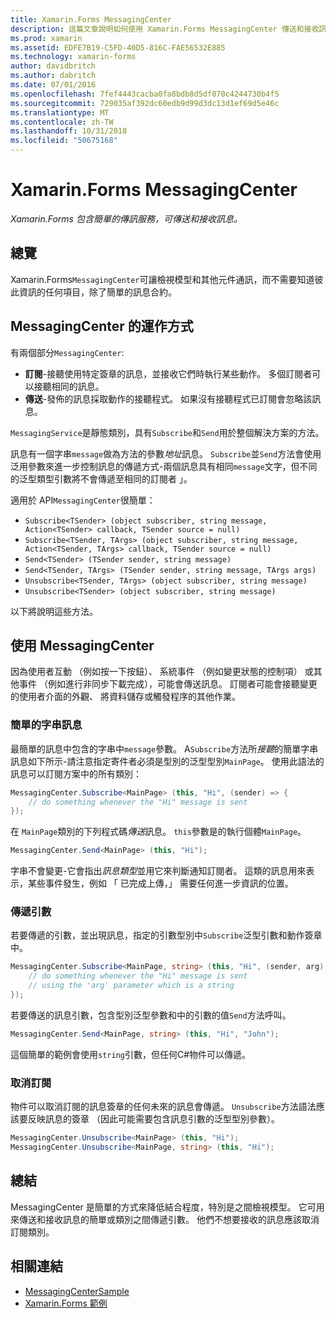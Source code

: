 ```yaml
---
title: Xamarin.Forms MessagingCenter
description: 這篇文章說明如何使用 Xamarin.Forms MessagingCenter 傳送和接收訊息，因此減少類別，例如檢視模型之間的結合。
ms.prod: xamarin
ms.assetid: EDFE7B19-C5FD-40D5-816C-FAE56532E885
ms.technology: xamarin-forms
author: davidbritch
ms.author: dabritch
ms.date: 07/01/2016
ms.openlocfilehash: 7fef4443cacba0fa8bdb8d5df070c4244730b4f5
ms.sourcegitcommit: 729035af392dc60edb9d99d3dc13d1ef69d5e46c
ms.translationtype: MT
ms.contentlocale: zh-TW
ms.lasthandoff: 10/31/2018
ms.locfileid: "50675168"
---
```

# <a name="xamarinforms-messagingcenter"></a>Xamarin.Forms MessagingCenter

_Xamarin.Forms 包含簡單的傳訊服務，可傳送和接收訊息。_

<a name="Overview" />

## <a name="overview"></a>總覽

Xamarin.Forms`MessagingCenter`可讓檢視模型和其他元件通訊，而不需要知道彼此資訊的任何項目，除了簡單的訊息合約。

<a name="How_the_MessagingCenter_Works" />

## <a name="how-the-messagingcenter-works"></a>MessagingCenter 的運作方式

有兩個部分`MessagingCenter`:

-  **訂閱**-接聽使用特定簽章的訊息，並接收它們時執行某些動作。 多個訂閱者可以接聽相同的訊息。
-  **傳送**-發佈的訊息採取動作的接聽程式。 如果沒有接聽程式已訂閱會忽略該訊息。


`MessagingService`是靜態類別，具有`Subscribe`和`Send`用於整個解決方案的方法。

訊息有一個字串`message`做為方法的參數*地址*訊息。 `Subscribe`並`Send`方法會使用泛用參數來進一步控制訊息的傳遞方式-兩個訊息具有相同`message`文字，但不同的泛型類型引數將不會傳遞至相同的訂閱者 」。

適用於 API`MessagingCenter`很簡單：

- `Subscribe<TSender> (object subscriber, string message, Action<TSender> callback, TSender source = null)`
- `Subscribe<TSender, TArgs> (object subscriber, string message, Action<TSender, TArgs> callback, TSender source = null)`
- `Send<TSender> (TSender sender, string message)`
- `Send<TSender, TArgs> (TSender sender, string message, TArgs args)`
- `Unsubscribe<TSender, TArgs> (object subscriber, string message)`
- `Unsubscribe<TSender> (object subscriber, string message)`

以下將說明這些方法。

<a name="Using_the_MessagingCenter" />

## <a name="using-the-messagingcenter"></a>使用 MessagingCenter

因為使用者互動 （例如按一下按鈕）、 系統事件 （例如變更狀態的控制項） 或其他事件 （例如進行非同步下載完成），可能會傳送訊息。 訂閱者可能會接聽變更的使用者介面的外觀、 將資料儲存或觸發程序的其他作業。

### <a name="simple-string-message"></a>簡單的字串訊息

最簡單的訊息中包含的字串中`message`參數。 A`Subscribe`方法所*接聽*的簡單字串訊息如下所示-請注意指定寄件者必須是型別的泛型型別`MainPage`。 使用此語法的訊息可以訂閱方案中的所有類別：

```csharp
MessagingCenter.Subscribe<MainPage> (this, "Hi", (sender) => {
    // do something whenever the "Hi" message is sent
});
```

在 `MainPage`類別的下列程式碼*傳送*訊息。 `this`參數是的執行個體`MainPage`。

```csharp
MessagingCenter.Send<MainPage> (this, "Hi");
```

字串不會變更-它會指出*訊息類型*並用它來判斷通知訂閱者。 這類的訊息用來表示，某些事件發生，例如 「 已完成上傳，」 需要任何進一步資訊的位置。

### <a name="passing-an-argument"></a>傳遞引數

若要傳遞的引數，並出現訊息，指定的引數型別中`Subscribe`泛型引數和動作簽章中。

```csharp
MessagingCenter.Subscribe<MainPage, string> (this, "Hi", (sender, arg) => {
    // do something whenever the "Hi" message is sent
    // using the 'arg' parameter which is a string
});
```

若要傳送的訊息引數，包含型別泛型參數和中的引數的值`Send`方法呼叫。

```csharp
MessagingCenter.Send<MainPage, string> (this, "Hi", "John");
```

這個簡單的範例會使用`string`引數，但任何C#物件可以傳遞。

### <a name="unsubscribe"></a>取消訂閱

物件可以取消訂閱的訊息簽章的任何未來的訊息會傳遞。 `Unsubscribe`方法語法應該要反映訊息的簽章 （因此可能需要包含訊息引數的泛型型別參數）。

```csharp
MessagingCenter.Unsubscribe<MainPage> (this, "Hi");
MessagingCenter.Unsubscribe<MainPage, string> (this, "Hi");
```

<a name="Summary" />

## <a name="summary"></a>總結

MessagingCenter 是簡單的方式來降低結合程度，特別是之間檢視模型。 它可用來傳送和接收訊息的簡單或類別之間傳遞引數。 他們不想要接收的訊息應該取消訂閱類別。


## <a name="related-links"></a>相關連結

- [MessagingCenterSample](https://developer.xamarin.com/samples/UsingMessagingCenter)
- [Xamarin.Forms 範例](https://github.com/xamarin/xamarin-forms-samples)
